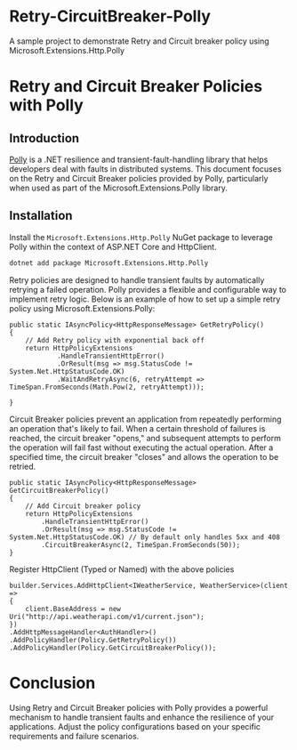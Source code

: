 # Retry-CircuitBreaker-Polly
A sample project to demonstrate Retry and Circuit breaker policy using Microsoft.Extensions.Http.Polly

# Retry and Circuit Breaker Policies with Polly

## Introduction

[Polly](https://github.com/App-vNext/Polly) is a .NET resilience and transient-fault-handling library that helps developers deal with faults in distributed systems. This document focuses on the Retry and Circuit Breaker policies provided by Polly, particularly when used as part of the Microsoft.Extensions.Polly library.

## Installation

Install the `Microsoft.Extensions.Http.Polly` NuGet package to leverage Polly within the context of ASP.NET Core and HttpClient.

```bash
dotnet add package Microsoft.Extensions.Http.Polly
```
Retry policies are designed to handle transient faults by automatically retrying a failed operation. Polly provides a flexible and configurable way to implement retry logic. Below is an example of how to set up a simple retry policy using Microsoft.Extensions.Polly:

```
public static IAsyncPolicy<HttpResponseMessage> GetRetryPolicy()
{
    // Add Retry policy with exponential back off
    return HttpPolicyExtensions
            .HandleTransientHttpError()
            .OrResult(msg => msg.StatusCode != System.Net.HttpStatusCode.OK)
            .WaitAndRetryAsync(6, retryAttempt => TimeSpan.FromSeconds(Math.Pow(2, retryAttempt)));

}
```

Circuit Breaker policies prevent an application from repeatedly performing an operation that's likely to fail. When a certain threshold of failures is reached, the circuit breaker "opens," and subsequent attempts to perform the operation will fail fast without executing the actual operation. After a specified time, the circuit breaker "closes" and allows the operation to be retried.
```
public static IAsyncPolicy<HttpResponseMessage> GetCircuitBreakerPolicy()
{
    // Add Circuit breaker policy
    return HttpPolicyExtensions
        .HandleTransientHttpError()
        .OrResult(msg => msg.StatusCode != System.Net.HttpStatusCode.OK) // By default only handles 5xx and 408
        .CircuitBreakerAsync(2, TimeSpan.FromSeconds(50));
}
```
Register HttpClient (Typed or Named) with the above policies
```
builder.Services.AddHttpClient<IWeatherService, WeatherService>(client =>
{
    client.BaseAddress = new Uri("http://api.weatherapi.com/v1/current.json");
})
.AddHttpMessageHandler<AuthHandler>()
.AddPolicyHandler(Policy.GetRetryPolicy())
.AddPolicyHandler(Policy.GetCircuitBreakerPolicy());

```

# Conclusion
Using Retry and Circuit Breaker policies with Polly provides a powerful mechanism to handle transient faults and enhance the resilience of your applications. Adjust the policy configurations based on your specific requirements and failure scenarios.

